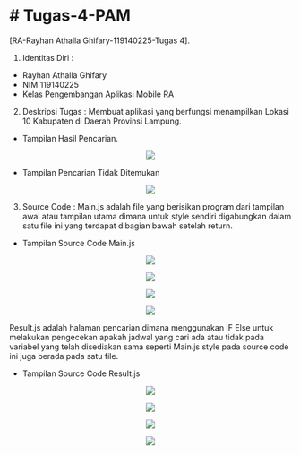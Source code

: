 # # Tugas-4-PAM
[RA-Rayhan Athalla Ghifary-119140225-Tugas 4].
1. Identitas Diri :
- Rayhan Athalla Ghifary 
- NIM 119140225
- Kelas Pengembangan Aplikasi Mobile RA

2. Deskripsi Tugas :
Membuat aplikasi yang berfungsi menampilkan Lokasi 10 Kabupaten di Daerah Provinsi Lampung.

- Tampilan Hasil Pencarian.
<p align="center"><img src="assets/Tampilan "></p>

- Tampilan Pencarian Tidak Ditemukan
<p align="center"><img src="assets/Tampilan "></p> 

3. Source Code :
Main.js adalah file yang berisikan program dari tampilan awal atau tampilan utama dimana untuk style sendiri digabungkan dalam satu file ini yang terdapat dibagian bawah setelah return.
- Tampilan Source Code Main.js
<p align="center"><img src="Hiling.id/image/Code Main.js 1.JPG"></p>
<p align="center"><img src="Hiling.id/image/Code Main.js 2.JPG"></p>
<p align="center"><img src="Hiling.id/image/Code Main.js 3.JPG"></p>
<p align="center"><img src="Hiling.id/image/Code Main.js 4.JPG"></p>

Result.js adalah halaman pencarian dimana menggunakan IF Else untuk melakukan pengecekan apakah jadwal yang cari ada atau tidak pada variabel yang telah disediakan sama seperti Main.js style pada source code ini juga berada pada satu file.
- Tampilan Source Code Result.js
<p align="center"><img src="Hiling.id/image/Code Result.js 1.JPG"></p>
<p align="center"><img src="Hiling.id/image/Code Result.js 2.JPG"></p>
<p align="center"><img src="Hiling.id/image/Code Result.js 3.JPG"></p>
<p align="center"><img src="Hiling.id/image/Code Result.js 4.JPG"></p>
